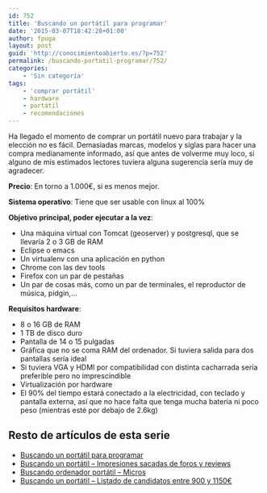 ```yaml
---
id: 752
title: 'Buscando un portátil para programar'
date: '2015-03-07T18:42:28+01:00'
author: fpuga
layout: post
guid: 'http://conocimientoabierto.es/?p=752'
permalink: /buscando-portatil-programar/752/
categories:
    - 'Sin categoría'
tags:
    - 'comprar portátil'
    - hardware
    - portátil
    - recomendaciones
---
```


Ha llegado el momento de comprar un portátil nuevo para trabajar y la elección no es fácil. Demasiadas marcas, modelos y siglas para hacer una compra medianamente informado, así que antes de volverme muy loco, si alguno de mis estimados lectores tuviera alguna sugerencia sería muy de agradecer.

**Precio**: En torno a 1.000€, si es menos mejor.

**Sistema operativo**: Tiene que ser usable con linux al 100%

**Objetivo principal, poder ejecutar a la vez**:

- Una máquina virtual con Tomcat (geoserver) y postgresql, que se llevaría 2 o 3 GB de RAM
- Eclipse o emacs
- Un virtualenv con una aplicación en python
- Chrome con las dev tools
- Firefox con un par de pestañas
- Un par de cosas más, como un par de terminales, el reproductor de música, pidgin,…

**Requisitos hardware**:

- 8 o 16 GB de RAM
- 1 TB de disco duro
- Pantalla de 14 o 15 pulgadas
- Gráfica que no se coma RAM del ordenador. Si tuviera salida para dos pantallas sería ideal
- Si tuviera VGA y HDMI por compatibilidad con distinta cacharrada sería preferible pero no imprescindible
- Virtualización por hardware
- El 90% del tiempo estará conectado a la electricidad, con teclado y pantalla externa, así que no hace falta que tenga mucha batería ni poco peso (mientras esté por debajo de 2.6kg)

## Resto de artículos de esta serie

- [Buscando un portátil para programar](http://conocimientoabierto.es/buscando-portatil-programar/752/)
- [Buscando un portátil – Impresiones sacadas de foros y reviews](http://conocimientoabierto.es/buscando-portatil-impresiones-foros-reviews/760/)
- [Buscando ordenador portátil – Micros](http://conocimientoabierto.es/buscando-ordenador-portatil-micros/764/)
- [Buscando un portátil – Listado de candidatos entre 900 y 1150€](http://conocimientoabierto.es/buscando-portatil-listado-de-candidatos-entre-900-y-1150e)